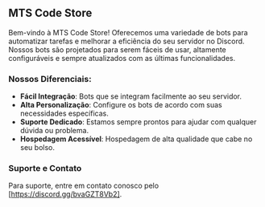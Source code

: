 ## MTS Code Store 

Bem-vindo à MTS Code Store! Oferecemos uma variedade de bots para automatizar tarefas e melhorar a eficiência do seu servidor no Discord. Nossos bots são projetados para serem fáceis de usar, altamente configuráveis e sempre atualizados com as últimas funcionalidades.

### Nossos Diferenciais:
- **Fácil Integração**: Bots que se integram facilmente ao seu servidor.
- **Alta Personalização**: Configure os bots de acordo com suas necessidades específicas.
- **Suporte Dedicado**: Estamos sempre prontos para ajudar com qualquer dúvida ou problema.
- **Hospedagem Acessível**: Hospedagem de alta qualidade que cabe no seu bolso.

### Suporte e Contato
Para suporte, entre em contato conosco pelo [https://discord.gg/bvaGZT8Vb2]. 
